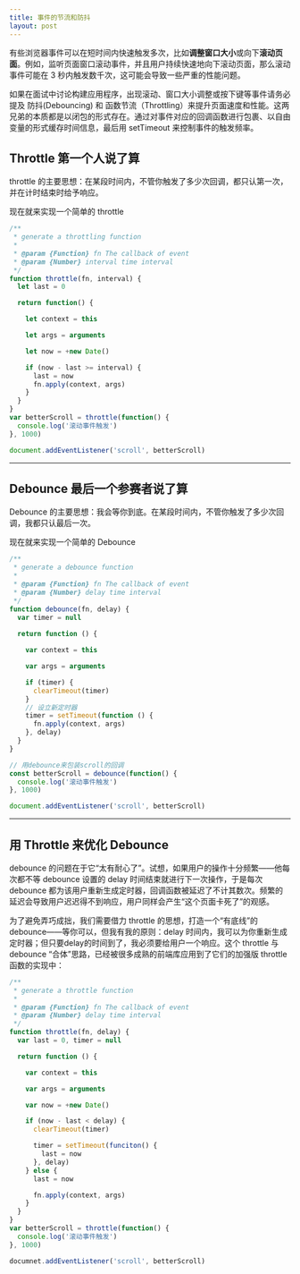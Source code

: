 ```yaml
---
title: 事件的节流和防抖
layout: post
---
```



有些浏览器事件可以在短时间内快速触发多次，比如**调整窗口大小**或向下**滚动页面**。例如，监听页面窗口滚动事件，并且用户持续快速地向下滚动页面，那么滚动事件可能在 3 秒内触发数千次，这可能会导致一些严重的性能问题。


如果在面试中讨论构建应用程序，出现滚动、窗口大小调整或按下键等事件请务必提及 防抖(Debouncing) 和 函数节流（Throttling）来提升页面速度和性能。这两兄弟的本质都是以闭包的形式存在。通过对事件对应的回调函数进行包裹、以自由变量的形式缓存时间信息，最后用 setTimeout 来控制事件的触发频率。


## Throttle  第一个人说了算

throttle 的主要思想：在某段时间内，不管你触发了多少次回调，都只认第一次，并在计时结束时给予响应。

现在就来实现一个简单的 throttle

```js
/**
 * generate a throttling function
 * 
 * @param {Function} fn The callback of event
 * @param {Number} interval time interval
 */
function throttle(fn, interval) {
  let last = 0

  return function() {

    let context = this

    let args = arguments

    let now = +new Date()

    if (now - last >= interval) {
      last = now
      fn.apply(context, args)
    }
  }
}
var betterScroll = throttle(function() {
  console.log('滚动事件触发')
}, 1000)

document.addEventListener('scroll', betterScroll)
```

<hr />


## Debounce  最后一个参赛者说了算

Debounce 的主要思想：我会等你到底。在某段时间内，不管你触发了多少次回调，我都只认最后一次。

现在就来实现一个简单的 Debounce

```js
/**
 * generate a debounce function
 * 
 * @param {Function} fn The callback of event
 * @param {Number} delay time interval
 */
function debounce(fn, delay) {
  var timer = null
  
  return function () {

    var context = this

    var args = arguments

    if (timer) {
      clearTimeout(timer)
    }
    // 设立新定时器
    timer = setTimeout(function () {
      fn.apply(context, args)
    }, delay)
  }
}

// 用debounce来包装scroll的回调
const betterScroll = debounce(function() {
  console.log('滚动事件触发')
}, 1000)

document.addEventListener('scroll', betterScroll)
```

<hr />

## 用 Throttle 来优化 Debounce

debounce 的问题在于它“太有耐心了”。试想，如果用户的操作十分频繁——他每次都不等 debounce 设置的 delay 时间结束就进行下一次操作，于是每次 debounce 都为该用户重新生成定时器，回调函数被延迟了不计其数次。频繁的延迟会导致用户迟迟得不到响应，用户同样会产生“这个页面卡死了”的观感。

为了避免弄巧成拙，我们需要借力 throttle 的思想，打造一个“有底线”的 debounce——等你可以，但我有我的原则：delay 时间内，我可以为你重新生成定时器；但只要delay的时间到了，我必须要给用户一个响应。这个 throttle 与 debounce “合体”思路，已经被很多成熟的前端库应用到了它们的加强版 throttle 函数的实现中：

```js
/**
 * generate a throttle function
 * 
 * @param {Function} fn The callback of event
 * @param {Number} delay time interval
 */
function throttle(fn, delay) {
  var last = 0, timer = null

  return function () {

    var context = this

    var args = arguments

    var now = +new Date()

    if (now - last < delay) {
      clearTimeout(timer)

      timer = setTimeout(funciton() {
        last = now
      }, delay)
    } else {
      last = now

      fn.apply(context, args)
    }
  }
}
var betterScroll = throttle(function() {
  console.log('滚动事件触发')
}, 1000)

documnet.addEventListener('scroll', betterScroll)
```

